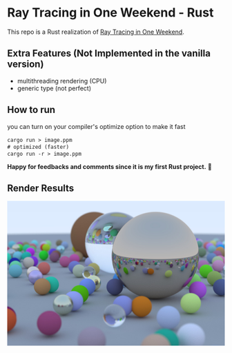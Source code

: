 # Ray Tracing in One Weekend - Rust
This repo is a Rust realization of [Ray Tracing in One Weekend](https://raytracing.github.io/).

## Extra Features (Not Implemented in the vanilla version)
- multithreading rendering (CPU)
- generic type (not perfect)


## How to run
you can turn on your compiler's optimize option to make it fast
```shell
cargo run > image.ppm
# optimized (faster)
cargo run -r > image.ppm
```

**Happy for feedbacks and comments since it is my first Rust project.** 🤗

## Render Results
![rendered](image.jpg)
